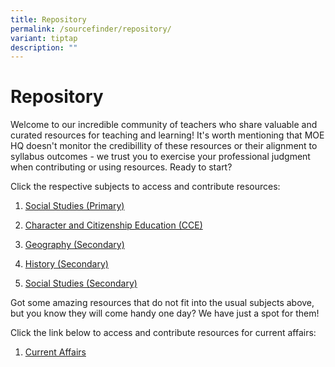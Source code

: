 ```yaml
---
title: Repository
permalink: /sourcefinder/repository/
variant: tiptap
description: ""
---
```

<h1>Repository</h1>
<p>Welcome to our incredible community of teachers who share valuable and
curated resources for teaching and learning! It's worth mentioning that
MOE HQ doesn't monitor the credibillity of these resources or their alignment
to syllabus outcomes - we trust you to exercise your professional judgment
when contributing or using resources. Ready to start?</p>
<p>Click the respective subjects to access and contribute resources:</p>
<ol data-tight="true" class="tight">
<li>
<p><a href="https://go.gov.sg/cotf-sf-sspri" rel="noopener noreferrer nofollow" target="_blank">Social Studies (Primary)</a>
</p>
</li>
<li>
<p><a href="https://go.gov.sg/cotf-sf-cce" rel="noopener noreferrer nofollow" target="_blank">Character and Citizenship Education (CCE)</a>
</p>
</li>
<li>
<p><a href="https://go.gov.sg/cotf-sf-geogsec" rel="noopener noreferrer nofollow" target="_blank">Geography (Secondary)</a>
</p>
</li>
<li>
<p><a href="https://go.gov.sg/cotf-sf-histsec" rel="noopener noreferrer nofollow" target="_blank">History (Secondary)</a>
</p>
</li>
<li>
<p><a href="https://go.gov.sg/cotf-sf-sssec" rel="noopener noreferrer nofollow" target="_blank">Social Studies (Secondary)</a>
</p>
</li>
</ol>
<p>Got some amazing resources that do not fit into the usual subjects above,
but you know they will come handy one day? We have just a spot for them!</p>
<p>Click the link below to access and contribute resources for current affairs:</p>
<ol data-tight="true" class="tight">
<li>
<p><a href="https://go.gov.sg/cotf-sf-currentaffairs" rel="noopener noreferrer nofollow" target="_blank">Current Affairs</a>
</p>
</li>
</ol>
<p></p>